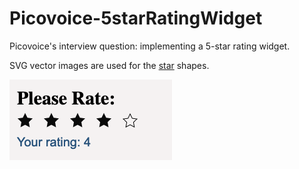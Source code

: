 # Picovoice-5starRatingWidget
Picovoice's interview question: implementing a 5-star rating widget. 

SVG vector images are used for the [star](https://iconmonstr.com/star-3-svg/) shapes.


<img src="rating.png?raw=true"/>

